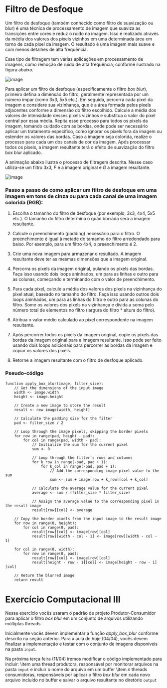 # Filtro de Desfoque

Um filtro de desfoque (também conhecido como filtro de suavização ou blur) é uma técnica de processamento de imagem que suaviza as transições entre cores e reduz o ruído na imagem. Isso é realizado através da média dos valores dos pixels vizinhos em uma determinada área em torno de cada pixel da imagem. O resultado é uma imagem mais suave e com menos detalhes de alta frequência.

Esse tipo de filtragem tem várias aplicações em processamento de imagens, como remoção de ruído de alta frequência, conforme ilustrado na figura abaixo.

![image](https://user-images.githubusercontent.com/10417566/229540522-bb4017a4-c391-4f8c-b91d-d202f10a3ef9.png)

Para aplicar um filtro de desfoque (especificamente o filtro _box blur_), primeiro defina a dimensão do filtro, geralmente representada por um número ímpar (como 3x3, 5x5 etc.). Em seguida, percorra cada pixel da imagem e considere sua vizinhança, que é a área formada pelos pixels adjacentes conforme a dimensão do filtro escolhido. Calcule a média dos valores de intensidade desses pixels vizinhos e substitua o valor do pixel central por essa média. Repita esse processo para todos os pixels da imagem, tomando cuidado com as bordas, onde pode ser necessário aplicar um tratamento específico, como ignorar os pixels fora da imagem ou estender os valores das bordas. Caso a imagem seja colorida, realize o processo para cada um dos canais de cor da imagem. Após processar todos os pixels, a imagem resultante terá o efeito de suavização do filtro box blur aplicado.

A animação abaixo ilustra o processo de filtragem descrita. Nesse caso utiliza-se um filtro 3x3, $F$ é a imagem original e $G$ a imagem resultante.

![image](https://ai.stanford.edu/~syyeung/cvweb/gifs/moving%20average.gif)

### Passo a passo de como aplicar um filtro de desfoque em uma imagem em tons de cinza ou para cada canal de uma imagem colorida (RGB):

1. Escolha o tamanho do filtro de desfoque (por exemplo, 3x3, 4x4, 5x5 etc.). O tamanho do filtro determina o quão borrada será a imagem resultante.

2. Calcule o preenchimento (padding) necessário para o filtro. O preenchimento é igual à metade do tamanho do filtro arredondado para baixo. Por exemplo, para um filtro 4x4, o preenchimento é 2.

3. Crie uma nova imagem para armazenar o resultado. A imagem resultante deve ter as mesmas dimensões que a imagem original.

4. Percorra os pixels da imagem original, pulando os pixels das bordas. Faça isso usando dois loops aninhados, um para as linhas e outro para as colunas, começando e terminando com o valor de preenchimento.

5. Para cada pixel, calcule a média dos valores dos pixels na vizinhança do pixel atual, baseado no tamanho do filtro. Faça isso usando outros dois loops aninhados, um para as linhas do filtro e outro para as colunas do filtro. Some os valores dos pixels na vizinhança e divida a soma pelo número total de elementos no filtro (largura do filtro * altura do filtro).

6. Atribua o valor médio calculado ao pixel correspondente na imagem resultante.

7. Após percorrer todos os pixels da imagem original, copie os pixels das bordas da imagem original para a imagem resultante. Isso pode ser feito usando dois loops adicionais para percorrer as bordas da imagem e copiar os valores dos pixels.

8. Retorne a imagem resultante com o filtro de desfoque aplicado.


### Pseudo-código

``` pseudocode
function apply_box_blur(image, filter_size):
    // Get the dimensions of the input image
    width <- image.width
    height <- image.height

    // Create a new image to store the result
    result <- new image(width, height)

    // Calculate the padding size for the filter
    pad <- filter_size / 2

    // Loop through the image pixels, skipping the border pixels
    for row in range(pad, height - pad):
        for col in range(pad, width - pad):
            // Initialize the sum for the current pixel
            sum <- 0

            // Loop through the filter's rows and columns
            for k_row in range(-pad, pad + 1):
                for k_col in range(-pad, pad + 1):
                    // Add the corresponding image pixel value to the sum
                    sum <- sum + image[row + k_row][col + k_col]

            // Calculate the average value for the current pixel
            average <- sum / (filter_size * filter_size)

            // Assign the average value to the corresponding pixel in the result image
            result[row][col] <- average

    // Copy the border pixels from the input image to the result image
    for row in range(0, height):
        for col in range(0, pad):
            result[row][col] <- image[row][col]
            result[row][width - col - 1] <- image[row][width - col - 1]

    for col in range(0, width):
        for row in range(0, pad):
            result[row][col] <- image[row][col]
            result[height - row - 1][col] <- image[height - row - 1][col]

    // Return the blurred image
    return result
```

# Exercício Computacional III

Nesse exercício vocês usaram o padrão de projeto Produtor-Consumidor para aplicar o filtro _box blur_ em um conjunto de arquivos utilizando múltiplas threads.

Inicialmente vocês devem implementar a função _apply_box_blur_ conforme descrito na seção anterior. Para a aula de hoje (04/04), vocês devem finalizar a implementação e testar com o conjunto de imagens disponíveis na pasta `input`. 

Na próxima terça feira (11/04) iremos modificar o código implementado para incluir:
\item uma thread produtora, responsável por monitorar arquivos na pasta `input` e incluir o nome do arquivo em um buffer
\item $n$ threads consumidoras, responsáveis por aplicar o filtro _box blur_ em cada novo arquivo incluído no buffer e salvar o arquivo resultante no diretório `output`

